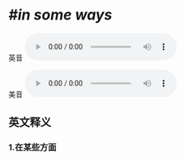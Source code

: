 # ***\#in some ways*** 
英音
<audio src="./media/in some ways1_AAC.aac" controls="controls"></audio>

美音
<audio src="./media/in some ways2.aac" controls="controls"></audio>



  

英文释义
---
### 1.**在某些方面**  


